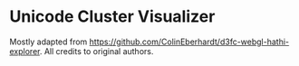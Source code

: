 # Unicode Cluster Visualizer

Mostly adapted from https://github.com/ColinEberhardt/d3fc-webgl-hathi-explorer. All credits to original authors.
